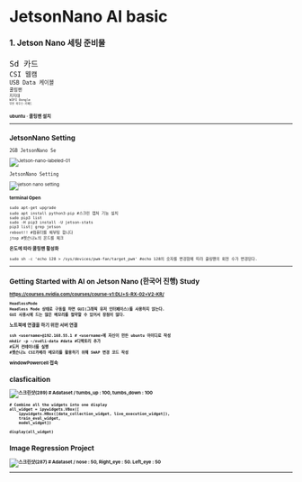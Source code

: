 JetsonNano AI basic
=============
<b> 1. Jetson Nano  세팅 준비물</b>
<br>
<br>
<TT> Sd 카드</TT>
<small><br>
<TT> CSI 웹캠</TT>
<small><br>
<TT> USB Data 케이블 </TT>
<small><br>
<TT> 쿨링팬 </TT>
<small><br>
<TT> 지지대</TT>
<small><br>
<TT> WIFI Dongle</TT>
  <small><br>
<TT> 무선 마우스<span>&#183;</span>키패드</TT>
    
<b> ubuntu <span>&#183;</span> 쿨링팬 설치 </b>

-------------  
JetsonNano Setting
-------------

<TT> 2GB JetsonNano Se</TT> 
    
![Jetson-nano-labeled-01](https://user-images.githubusercontent.com/108248472/196337513-8e8b4551-7b4d-4e56-a5e2-358ecbe0cda6.png)    

<TT> JetsonNano Setting </TT>   
    
![jetson nano setting](https://user-images.githubusercontent.com/108248472/196337173-8193eacc-75de-4b20-9beb-3b6b07280179.jpg)

<b>terminal Open</b>
```
sudo apt-get upgrade
sudo apt install python3-pip #스크린 캡처 기능 설치
sudo pip3 list
sudo -H pip3 install -U jetson-stats
pip3 list| grep jetson
reboot!! #컴퓨터를 재부팅 합니다
jtop #젯슨나노의 온드를 체크    
```    
<b>온도에 따라 쿨링팬 활성화</b>
```
sudo sh -c 'echo 128 > /sys/devices/pwm-fan/target_pwm' #echo 128의 숫자를 변경함에 따라 쿨링팬의 회전 수가 변경된다.
```
-------------    
Getting Started with AI on Jetson Nano (한국어 진행) Study
-------------
<b> https://courses.nvidia.com/courses/course-v1:DLI+S-RX-02+V2-KR/

    HeadlessMode
    Headless Mode 상태로 구동을 하면 GUI(그래픽 유저 인터페이스)를 사용하지 않는다. 
    GUI 사용시에 드는 많은 메모리를 절약할 수 있어서 장점이 많다.

<b> 노트북에 연결을 하기 위한 서버 연결</b>
``` 
ssh <username>@192.168.55.1 # <username>에 자신이 만든 ubuntu 아이디로 작성
mkdir -p ~/nvdli-data #data #디렉토리 추가
#도커 컨테이너를 실행
#젯슨나노 CSI카메라 메모리를 활용하기 위해 SWAP 변경 코드 작성
``` 
windowPowercell 접속
  
clasficaition
-------------
![스크린샷(289)](https://user-images.githubusercontent.com/108248472/196335548-221745be-0cb5-47fb-8964-fbb866dc4369.png)
    <b> # Adataset / tumbs_up : 100, tumbs_down : 100 </b>

```
# Combine all the widgets into one display
all_widget = ipywidgets.VBox([
    ipywidgets.HBox([data_collection_widget, live_execution_widget]), 
    train_eval_widget,
    model_widget])

display(all_widget)
```
Image Regression Project
-----
![스크린샷(287)](https://user-images.githubusercontent.com/108248472/196352188-59f06367-fd9d-4506-af0c-ad7a7e4818d7.png)
  <b> # Adataset / nose : 50, Right_eye : 50. Left_eye : 50 </b>

  
  
-------- 
 
